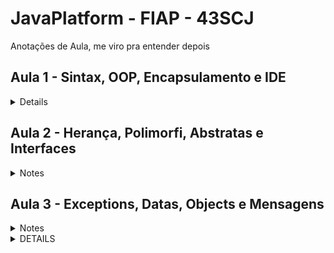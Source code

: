 # JavaPlatform - FIAP - 43SCJ
Anotações de Aula, me viro pra entender depois

## Aula 1 - Sintax, OOP, Encapsulamento e IDE
 <details>
 
 <ol> 
    <li>Pesquisar GraalVM</li>
    <li>Convenção de Linguagem</li>
        <ul>
            <li>VER SLIDES se quiser muito</li>
        </ul>
    <li>Controle de Fluxo</li>
        <ul>
            <li>VER SLIDES se quiser muito</li>
        </ul>
    <li>POO</li>
        <ul>
            <li>UML - VER SLIDES se quiser</li>
        </ul>
    <li>Boas praticas</li>
        <ul>
            <li>Ordem e Estrutura do codigo</li>
        </ul>
    <li>Encapsulamento</li>
        <ul>
            <li>Modificadores</li>
            <li>Getter, Setter, Lombok</li>
            <li>Construtores</li>
        </ul>
 </ol></details>

## Aula 2 - Herança, Polimorfi, Abstratas e Interfaces
<details>
    <summary>Notes</summary>
<ol>
        <li>Override depende de assinatura (não lembrava XD)</li>
        <li>Relacionamentos</li>
            <ul>
                <li> Agregação: Fraco - Relacionamento Parte-Todo <p><b>Um é parte, outro é todo mas matar o todo não mata o um</b></p>
                </li>
                <li> Composição: Forte -Relacionamento Parte-Todo <p><b>Um é parte, outro é todo e matar o o todo mata o um</b></p>
                </li>
            </ul>
        <li>Classes abstratas: Classe semi pronta.
        <p></p></li>
</ol>
</details>

## Aula 3 - Exceptions, Datas, Objects e Mensagens
<details>
<summary>Notes</summary>
<ol>
    <li>Tipos de Erros:</li>
        <ul>
        <li>Previsiveis</li>
        <li>Não Previsiveis</li>
        </ul>
    <li>Exceptions</li>
        <ul><p>Freio normal, Saco de Areia, Bloco de concreto do trem</p>
        </ul>
    <li></li>
</ol>
</details>

<details>
<summary>DETAILS</summary>
</details>
